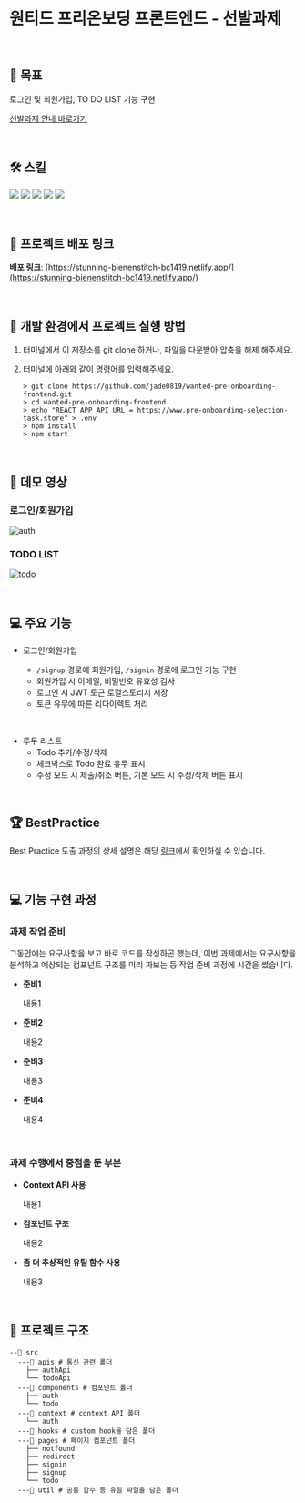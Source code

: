 # 원티드 프리온보딩 프론트엔드 - 선발과제

<br />

## 🚀 목표

로그인 및 회원가입, TO DO LIST 기능 구현

[선발과제 안내 바로가기](https://github.com/walking-sunset/selection-task)

<br />

## 🛠️ 스킬

<img src="https://img.shields.io/badge/React-61DAFB.svg?&style=for-the-badge&logo=React&logoColor=000"/> <img src="https://img.shields.io/badge/TailwindCSS-2D79C7?style=for-the-badge&logo=tailwindcss&logoColor=white"> <img src="https://img.shields.io/badge/React Router-CA4245?style=for-the-badge&logo=react router&logoColor=white"> <img src="https://img.shields.io/badge/Axios-5A29E4?style=for-the-badge&logo=axios&logoColor=white"> <img src="https://img.shields.io/badge/React icons-e91e63.svg?&style=for-the-badge&logo=React&logoColor=white"/>

<br />

## 🔗 프로젝트 배포 링크

**배포 링크**: [https://stunning-bienenstitch-bc1419.netlify.app/](https://stunning-bienenstitch-bc1419.netlify.app/)

<br />

## 🛫 개발 환경에서 프로젝트 실행 방법

1. 터미널에서 이 저장소를 git clone 하거나, 파일을 다운받아 압축을 해제 해주세요.

2. 터미널에 아래와 같이 명령어를 입력해주세요.
   ```shell
   > git clone https://github.com/jade0819/wanted-pre-onboarding-frontend.git
   > cd wanted-pre-onboarding-frontend
   > echo "REACT_APP_API_URL = https://www.pre-onboarding-selection-task.store" > .env
   > npm install
   > npm start
   ```

<br />

## 👀 데모 영상

### 로그인/회원가입

![auth](https://github.com/jade0819/wanted-pre-onboarding-frontend/assets/88275787/1cd5f676-a76d-4354-bbd8-6af377facd6c)

### TODO LIST

![todo](https://github.com/jade0819/wanted-pre-onboarding-frontend/assets/88275787/36bb9e8e-f034-45ce-bdd5-0566098eb8bb)

<br />

## 💻 주요 기능

- 로그인/회원가입

  - `/signup` 경로에 회원가입, `/signin` 경로에 로그인 기능 구현
  - 회원가입 시 이메일, 비밀번호 유효성 검사
  - 로그인 시 JWT 토근 로컬스토리지 저장
  - 토큰 유무에 따른 리다이렉트 처리

<br />

- 투두 리스트
  - Todo 추가/수정/삭제
  - 체크박스로 Todo 완료 유무 표시
  - 수정 모드 시 제출/취소 버튼, 기본 모드 시 수정/삭제 버튼 표시

<br />

## 🏆 BestPractice

Best Practice 도출 과정의 상세 설명은 해당 [링크](https://www.google.com/)에서 확인하실 수 있습니다.

<br />

## 💻 기능 구현 과정

### 과제 작업 준비

그동안에는 요구사항을 보고 바로 코드를 작성하곤 했는데, 이번 과제에서는 요구사항을 분석하고 예상되는 컴포넌트 구조를 미리 짜보는 등 작업 준비 과정에 시간을 썼습니다.

- **준비1**

  내용1

- **준비2**

  내용2

- **준비3**

  내용3

- **준비4**

  내용4

<br />

### 과제 수행에서 중점을 둔 부분

- **Context API 사용**

  내용1

- **컴포넌트 구조**

  내용2

- **좀 더 추상적인 유틸 함수 사용**

  내용3

<br />

## 🌲 프로젝트 구조

```
--📁 src
  ---📁 apis # 통신 관련 폴더
    ├── authApi
    └── todoApi
  ---📁 components # 컴포넌트 폴더
    ├── auth
    └── todo
  ---📁 context # context API 폴더
    └── auth
  ---📁 hooks # custom hook을 담은 폴더
  ---📁 pages # 페이지 컴포넌트 폴더
    ├── notfound
    ├── redirect
    ├── signin
    ├── signup
    └── todo
  ---📁 util # 공통 함수 등 유틸 파일을 담은 폴더
```
